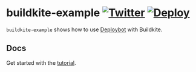 # buildkite-example [![Twitter](https://img.shields.io/badge/follow-news-1da1f2?logo=twitter)](https://twitter.com/deploybotapp) [![Deploy](https://img.shields.io/github/deployments/deploybot-app/buildkite-example/development?label=deploy&logo=github)](https://github.com/deploybot-app/buildkite-example/deployments)

`buildkite-example` shows how to use [Deploybot](https://deploybot.app) with Buildkite.

## Docs

Get started with the [tutorial](https://docs.deploybot.app/platforms/buildkite/).

